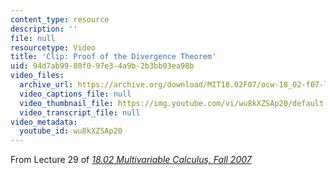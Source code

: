 ```yaml
---
content_type: resource
description: ''
file: null
resourcetype: Video
title: 'Clip: Proof of the Divergence Theorem'
uid: 94d7ab99-80f0-97e3-4a9b-2b3bb03ea98b
video_files:
  archive_url: https://archive.org/download/MIT18.02F07/ocw-18_02-f07-lec29_300k.mp4
  video_captions_file: null
  video_thumbnail_file: https://img.youtube.com/vi/wu8kXZSAp20/default.jpg
  video_transcript_file: null
video_metadata:
  youtube_id: wu8kXZSAp20
---
```


From Lecture 29 of [_18.02 Multivariable Calculus, Fall 2007_](/courses/18-02-multivariable-calculus-fall-2007/pages/video-lectures)